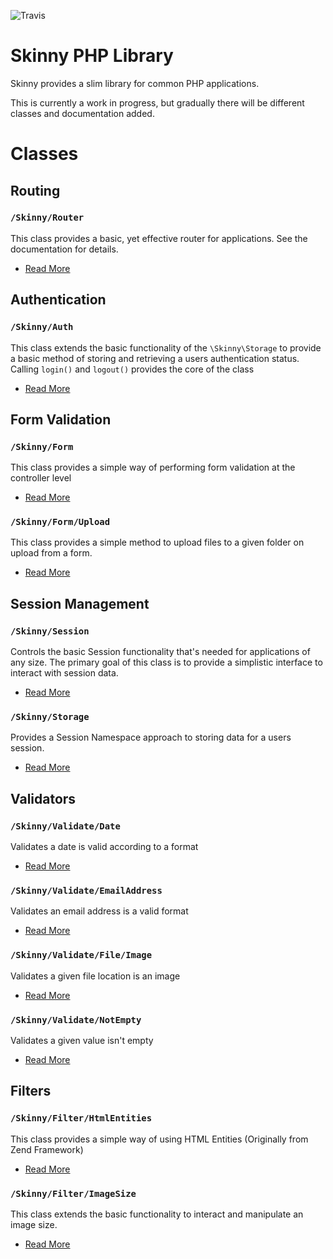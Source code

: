 ![Travis](https://travis-ci.org/rogerthomas84/skinny.png)

Skinny PHP Library
==================

Skinny provides a slim library for common PHP applications.

This is currently a work in progress, but gradually there will be different classes and documentation added.

# Classes #

## Routing ##

### `/Skinny/Router` ###
This class provides a basic, yet effective router for applications. See the documentation for details.
* [Read More](Skinny/Docs/Router.md)

## Authentication ##

### `/Skinny/Auth` ###
This class extends the basic functionality of the `\Skinny\Storage` to provide a basic method of
storing and retrieving a users authentication status. Calling `login()` and `logout()` provides
the core of the class
* [Read More](Skinny/Docs/Auth.md)

## Form Validation ##

### `/Skinny/Form` ###
This class provides a simple way of performing form validation at the controller level
* [Read More](Skinny/Docs/Form.md)

### `/Skinny/Form/Upload` ###
This class provides a simple method to upload files to a given folder on upload from a form.
* [Read More](Skinny/Docs/Form_Upload.md)

## Session Management ##

### `/Skinny/Session` ###
Controls the basic Session functionality that's needed for applications of any size. 
The primary goal of this class is to provide a simplistic interface to interact with session data.
* [Read More](Skinny/Docs/Session.md)

### `/Skinny/Storage` ###
Provides a Session Namespace approach to storing data for a users session.
* [Read More](Skinny/Docs/Storage.md)

## Validators ##

### `/Skinny/Validate/Date` ###
Validates a date is valid according to a format
* [Read More](Skinny/Docs/Validate_Date.md)

### `/Skinny/Validate/EmailAddress` ###
Validates an email address is a valid format
* [Read More](Skinny/Docs/Validate_EmailAddress.md)

### `/Skinny/Validate/File/Image` ###
Validates a given file location is an image
* [Read More](Skinny/Docs/Validate_File_Image.md)

### `/Skinny/Validate/NotEmpty` ###
Validates a given value isn't empty
* [Read More](Skinny/Docs/Validate_NotEmpty.md)

## Filters ##

### `/Skinny/Filter/HtmlEntities` ###
This class provides a simple way of using HTML Entities (Originally from Zend Framework)
* [Read More](Skinny/Docs/Filter_HtmlEntities.md)

### `/Skinny/Filter/ImageSize` ###
This class extends the basic functionality to interact and manipulate an image size.
* [Read More](Skinny/Docs/Filter_ImageSize.md)
